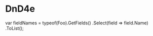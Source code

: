 # DnD4e
var fieldNames = typeof(Foo).GetFields()
                            .Select(field => field.Name)
                            .ToList();
